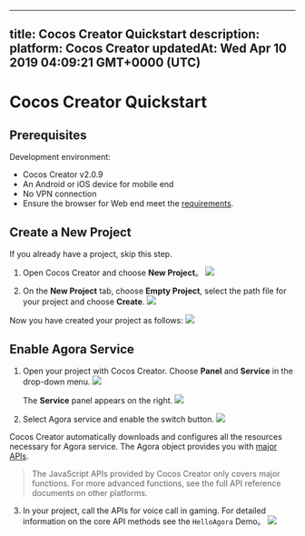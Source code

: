 
---
title: Cocos Creator Quickstart
description: 
platform: Cocos Creator
updatedAt: Wed Apr 10 2019 04:09:21 GMT+0000 (UTC)
---
# Cocos Creator Quickstart
## Prerequisites

Development environment:

- Cocos Creator v2.0.9
- An Android or iOS device for mobile end
- No VPN connection
- Ensure the browser for Web end meet the [requirements](https://docs.agora.io/en/Audio%20Broadcast/web_prepare?platform=Web).


## Create a New Project

If you already have a project, skip this step.

1. Open Cocos Creator and choose **New Project**。
   ![](https://web-cdn.agora.io/docs-files/1552018036690)
   

2. On the **New Project** tab, choose **Empty Project**, select the path file for your project and choose **Create**.
   ![](https://web-cdn.agora.io/docs-files/1552018176389)


Now you have created your project as follows:
![](https://web-cdn.agora.io/docs-files/1552018232037)

## Enable Agora Service

1. Open your project with Cocos Creator. Choose **Panel** and **Service** in the drop-down menu. 
![](https://web-cdn.agora.io/docs-files/1552018316864)

   The **Service** panel appears on the right.
	 ![](https://web-cdn.agora.io/docs-files/1553164947164)
   

2. Select Agora service and enable the switch button.
   ![](https://web-cdn.agora.io/docs-files/1553164961463)


Cocos Creator automatically downloads and configures all the resources necessary for Agora service. The Agora object provides you with [major APIs](../../en/Interactive%20Gaming/game_coco.md).

   > The JavaScript APIs provided by Cocos Creator only covers major functions. For more advanced functions, see the full API reference documents on other platforms.

3. In your project, call the APIs for voice call in gaming. For detailed information on the core API methods see the `HelloAgora` Demo。
   ![](https://web-cdn.agora.io/docs-files/1551929077432)
